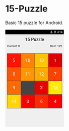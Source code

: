 # 15-Puzzle
Basic 15 puzzle for Android.

<img src="https://github.com/LRih/Images/blob/master/15-Puzzle-1.png" alt="Image 1" width="186px"/>
